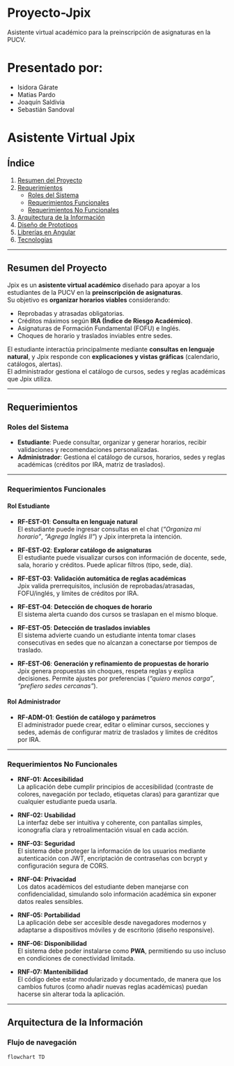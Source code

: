 # Proyecto-Jpix  
Asistente virtual académico para la preinscripción de asignaturas en la PUCV.  

# Presentado por:  
- Isidora Gárate  
- Matias Pardo  
- Joaquín Saldivia  
- Sebastián Sandoval  

# Asistente Virtual Jpix  

## Índice  
1. [Resumen del Proyecto](#resumen-del-proyecto)  
2. [Requerimientos](#requerimientos)  
   - [Roles del Sistema](#roles-del-sistema)  
   - [Requerimientos Funcionales](#requerimientos-funcionales)  
   - [Requerimientos No Funcionales](#requerimientos-no-funcionales)  
3. [Arquitectura de la Información](#arquitectura-de-la-información)  
4. [Diseño de Prototipos](#diseño-de-prototipos)  
5. [Librerías en Angular](#librerías-usadas-con-angular)  
6. [Tecnologías](#tecnologías)  

---

## Resumen del Proyecto  
Jpix es un **asistente virtual académico** diseñado para apoyar a los estudiantes de la PUCV en la **preinscripción de asignaturas**.  
Su objetivo es **organizar horarios viables** considerando:  
- Reprobadas y atrasadas obligatorias.  
- Créditos máximos según **IRA (Índice de Riesgo Académico)**.  
- Asignaturas de Formación Fundamental (FOFU) e Inglés.  
- Choques de horario y traslados inviables entre sedes.  

El estudiante interactúa principalmente mediante **consultas en lenguaje natural**, y Jpix responde con **explicaciones y vistas gráficas** (calendario, catálogos, alertas).  
El administrador gestiona el catálogo de cursos, sedes y reglas académicas que Jpix utiliza.  

---

## Requerimientos  

### Roles del Sistema  
- **Estudiante**: Puede consultar, organizar y generar horarios, recibir validaciones y recomendaciones personalizadas.  
- **Administrador**: Gestiona el catálogo de cursos, horarios, sedes y reglas académicas (créditos por IRA, matriz de traslados).  

---

### Requerimientos Funcionales  

#### Rol Estudiante  
- **RF-EST-01**: **Consulta en lenguaje natural**  
  El estudiante puede ingresar consultas en el chat (*“Organiza mi horario”*, *“Agrega Inglés II”*) y Jpix interpreta la intención.  

- **RF-EST-02**: **Explorar catálogo de asignaturas**  
  El estudiante puede visualizar cursos con información de docente, sede, sala, horario y créditos. Puede aplicar filtros (tipo, sede, día).  

- **RF-EST-03**: **Validación automática de reglas académicas**  
  Jpix valida prerrequisitos, inclusión de reprobadas/atrasadas, FOFU/inglés, y límites de créditos por IRA.  

- **RF-EST-04**: **Detección de choques de horario**  
  El sistema alerta cuando dos cursos se traslapan en el mismo bloque.  

- **RF-EST-05**: **Detección de traslados inviables**  
  El sistema advierte cuando un estudiante intenta tomar clases consecutivas en sedes que no alcanzan a conectarse por tiempos de traslado.  

- **RF-EST-06**: **Generación y refinamiento de propuestas de horario**  
  Jpix genera propuestas sin choques, respeta reglas y explica decisiones. Permite ajustes por preferencias (*“quiero menos carga”*, *“prefiero sedes cercanas”*).  

#### Rol Administrador  
- **RF-ADM-01**: **Gestión de catálogo y parámetros**  
  El administrador puede crear, editar o eliminar cursos, secciones y sedes, además de configurar matriz de traslados y límites de créditos por IRA.  

---

### Requerimientos No Funcionales  

- **RNF-01: Accesibilidad**  
  La aplicación debe cumplir principios de accesibilidad (contraste de colores, navegación por teclado, etiquetas claras) para garantizar que cualquier estudiante pueda usarla.  

- **RNF-02: Usabilidad**  
  La interfaz debe ser intuitiva y coherente, con pantallas simples, iconografía clara y retroalimentación visual en cada acción.  

- **RNF-03: Seguridad**  
  El sistema debe proteger la información de los usuarios mediante autenticación con JWT, encriptación de contraseñas con bcrypt y configuración segura de CORS.  

- **RNF-04: Privacidad**  
  Los datos académicos del estudiante deben manejarse con confidencialidad, simulando solo información académica sin exponer datos reales sensibles.  

- **RNF-05: Portabilidad**  
  La aplicación debe ser accesible desde navegadores modernos y adaptarse a dispositivos móviles y de escritorio (diseño responsive).  

- **RNF-06: Disponibilidad**  
  El sistema debe poder instalarse como **PWA**, permitiendo su uso incluso en condiciones de conectividad limitada.  

- **RNF-07: Mantenibilidad**  
  El código debe estar modularizado y documentado, de manera que los cambios futuros (como añadir nuevas reglas académicas) puedan hacerse sin alterar toda la aplicación.  

---

## Arquitectura de la Información  

### Flujo de navegación  
```mermaid
flowchart TD

